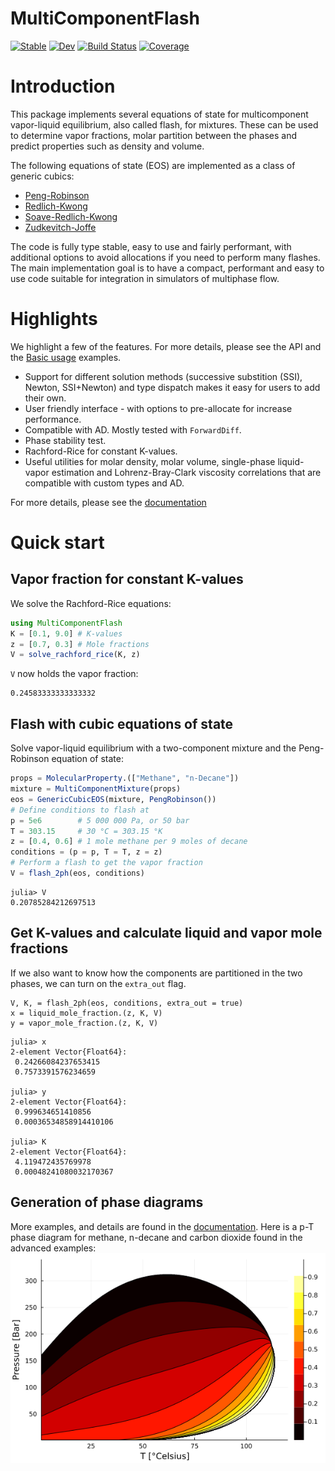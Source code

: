 # MultiComponentFlash
[![Stable](https://img.shields.io/badge/docs-stable-blue.svg)](https://moyner.github.io/MultiComponentFlash.jl/stable)
[![Dev](https://img.shields.io/badge/docs-dev-blue.svg)](https://moyner.github.io/MultiComponentFlash.jl/dev)
[![Build Status](https://github.com/moyner/MultiComponentFlash.jl/workflows/CI/badge.svg)](https://github.com/moyner/MultiComponentFlash.jl/actions)
[![Coverage](https://codecov.io/gh/moyner/MultiComponentFlash.jl/branch/main/graph/badge.svg)](https://codecov.io/gh/moyner/MultiComponentFlash.jl)


# Introduction
This package implements several equations of state for multicomponent vapor-liquid equilibrium, also called flash, for mixtures. These can be used to determine vapor fractions, molar partition between the phases and predict properties such as density and volume.

 The following equations of state (EOS) are implemented as a class of generic cubics:

* [Peng-Robinson](https://doi.org/10.1021/i160057a011)
* [Redlich-Kwong](https://doi.org/10.1021/cr60137a013)
* [Soave-Redlich-Kwong](https://doi.org/10.1016/0009-2509(72)80096-4)
* [Zudkevitch-Joffe](https://doi.org/10.1002/aic.690160122)

The code is fully type stable, easy to use and fairly performant, with additional options to avoid allocations if you need to perform many flashes. The main implementation goal is to have a compact, performant and easy to use code suitable for integration in simulators of multiphase flow.

# Highlights
We highlight a few of the features. For more details, please see the API and the [Basic usage](@ref) examples.

* Support for different solution methods (successive substition (SSI), Newton, SSI+Newton) and type dispatch makes it easy for users to add their own.
* User friendly interface - with options to pre-allocate for increase performance.
* Compatible with AD. Mostly tested with `ForwardDiff`.
* Phase stability test.
* Rachford-Rice for constant K-values.
* Useful utilities for molar density, molar volume, single-phase liquid-vapor estimation and Lohrenz-Bray-Clark viscosity correlations that are compatible with custom types and AD.

For more details, please see the [documentation](https://moyner.github.io/MultiComponentFlash.jl/stable)

# Quick start
## Vapor fraction for constant K-values
We solve the Rachford-Rice equations:
```julia
using MultiComponentFlash
K = [0.1, 9.0] # K-values
z = [0.7, 0.3] # Mole fractions
V = solve_rachford_rice(K, z)
```
`V` now holds the vapor fraction:
```
0.24583333333333332
```
## Flash with cubic equations of state
Solve vapor-liquid equilibrium with a two-component mixture and the Peng-Robinson equation of state:
```julia
props = MolecularProperty.(["Methane", "n-Decane"])
mixture = MultiComponentMixture(props)
eos = GenericCubicEOS(mixture, PengRobinson())
# Define conditions to flash at
p = 5e6        # 5 000 000 Pa, or 50 bar
T = 303.15     # 30 °C = 303.15 °K
z = [0.4, 0.6] # 1 mole methane per 9 moles of decane
conditions = (p = p, T = T, z = z)
# Perform a flash to get the vapor fraction
V = flash_2ph(eos, conditions)
```

```
julia> V
0.20785284212697513
```
## Get K-values and calculate liquid and vapor mole fractions
If we also want to know how the components are partitioned in the two phases, we can turn on the `extra_out` flag.
```
V, K, = flash_2ph(eos, conditions, extra_out = true)
x = liquid_mole_fraction.(z, K, V)
y = vapor_mole_fraction.(z, K, V)
```

```
julia> x
2-element Vector{Float64}:
 0.24266084237653415
 0.7573391576234659

julia> y
2-element Vector{Float64}:
 0.999634651410856
 0.00036534858914410106

julia> K
2-element Vector{Float64}:
 4.119472435769978
 0.00048241080032170367
 ```

## Generation of phase diagrams
More examples, and details are found in the [documentation](https://moyner.github.io/MultiComponentFlash.jl/stable). Here is a p-T phase diagram for methane, n-decane and carbon dioxide found in the advanced examples:
![Phase diagram](docs/src/assets/phase_diagram_simple.png)


